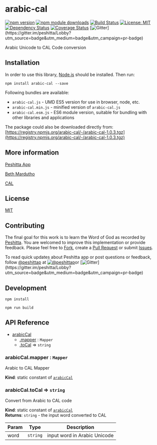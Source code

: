 # arabic-cal

[![npm version](https://badge.fury.io/js/arabic-cal.svg)](https://badge.fury.io/js/arabic-cal)
[![npm module downloads](http://img.shields.io/npm/dt/arabic-cal.svg)](https://www.npmjs.org/package/arabic-cal)
[![Build Status](https://travis-ci.org/peshitta/arabic-cal.svg?branch=master)](https://travis-ci.org/peshitta/arabic-cal)
[![License: MIT](https://img.shields.io/badge/License-MIT-yellow.svg)](https://github.com/peshitta/arabic-cal/blob/master/LICENSE)
[![Dependency Status](https://david-dm.org/peshitta/arabic-cal.svg)](https://david-dm.org/peshitta/arabic-cal)
[![Coverage Status](https://coveralls.io/repos/github/peshitta/arabic-cal/badge.svg?branch=master)](https://coveralls.io/github/peshitta/arabic-cal?branch=master)
[![Gitter](https://badges.gitter.im/peshitta/peshitta.svg "Join the chat at https://gitter.im/peshitta/Lobby")](https://gitter.im/peshitta/Lobby?utm_source=badge&utm_medium=badge&utm_campaign=pr-badge)

Arabic Unicode to CAL Code conversion

## Installation

In order to use this library, [Node.js](https://nodejs.org) should be installed. 
Then run:
```
npm install arabic-cal --save
```

Following bundles are available:
* `arabic-cal.js` - UMD ES5 version for use in browser, node, etc.
* `arabic-cal.min.js` - minified version of `arabic-cal.js`
* `arabic-cal.esm.js` - ES6 module version, suitable for bundling with other 
libraries and applications

The package could also be downloaded directly from:
[https://registry.npmjs.org/arabic-cal/-/arabic-cal-1.0.3.tgz](https://registry.npmjs.org/arabic-cal/-/arabic-cal-1.0.3.tgz)

## More information

[Peshitta App](https://peshitta.github.io)

[Beth Mardutho](https://sedra.bethmardutho.org/about/fonts)

[CAL](http://cal1.cn.huc.edu/searching/fullbrowser.html)

## License

[MIT](https://github.com/peshitta/arabic-cal/blob/master/LICENSE)

## Contributing

The final goal for this work is to learn the Word of God as recorded by
[Peshitta](https://en.wikipedia.org/wiki/Peshitta).
You are welcomed to improve this implementation or provide feedback. Please
feel free to [Fork](https://help.github.com/articles/fork-a-repo/), create a
[Pull Request](https://help.github.com/articles/about-pull-requests/) or
submit [Issues](https://github.com/peshitta/arabic-cal/issues).

To read quick updates about Peshitta app or post questions or feedback, follow
[@peshittap](https://www.twitter.com/peshittap)
at [![@peshittap](http://i.imgur.com/wWzX9uB.png "@peshittap")](https://www.twitter.com/peshittap)or
[![Gitter](https://badges.gitter.im/peshitta/peshitta.svg "Join the chat at https://gitter.im/peshitta/Lobby")](https://gitter.im/peshitta/Lobby?utm_source=badge&utm_medium=badge&utm_campaign=pr-badge)

## Development

```
npm install
```
```
npm run build
```

## API Reference

* [arabicCal](#module_arabicCal)
    * [.mapper](#module_arabicCal.mapper) : <code>Mapper</code>
    * [.toCal](#module_arabicCal.toCal) ⇒ <code>string</code>

<a name="module_arabicCal.mapper"></a>

### arabicCal.mapper : <code>Mapper</code>
Arabic to CAL Mapper

**Kind**: static constant of [<code>arabicCal</code>](#module_arabicCal)  
<a name="module_arabicCal.toCal"></a>

### arabicCal.toCal ⇒ <code>string</code>
Convert from Arabic to CAL code

**Kind**: static constant of [<code>arabicCal</code>](#module_arabicCal)  
**Returns**: <code>string</code> - the input word converted to CAL  

| Param | Type | Description |
| --- | --- | --- |
| word | <code>string</code> | input word in Arabic Unicode |

